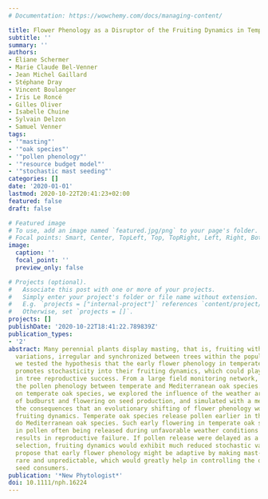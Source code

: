 ```yaml
---
# Documentation: https://wowchemy.com/docs/managing-content/

title: Flower Phenology as a Disruptor of the Fruiting Dynamics in Temperate Oak Species
subtitle: ''
summary: ''
authors:
- Éliane Schermer
- Marie Claude Bel-Venner
- Jean Michel Gaillard
- Stéphane Dray
- Vincent Boulanger
- Iris Le Roncé
- Gilles Oliver
- Isabelle Chuine
- Sylvain Delzon
- Samuel Venner
tags:
- '"masting"'
- '"oak species"'
- '"pollen phenology"'
- '"resource budget model"'
- '"stochastic mast seeding"'
categories: []
date: '2020-01-01'
lastmod: 2020-10-22T20:41:23+02:00
featured: false
draft: false

# Featured image
# To use, add an image named `featured.jpg/png` to your page's folder.
# Focal points: Smart, Center, TopLeft, Top, TopRight, Left, Right, BottomLeft, Bottom, BottomRight.
image:
  caption: ''
  focal_point: ''
  preview_only: false

# Projects (optional).
#   Associate this post with one or more of your projects.
#   Simply enter your project's folder or file name without extension.
#   E.g. `projects = ["internal-project"]` references `content/project/deep-learning/index.md`.
#   Otherwise, set `projects = []`.
projects: []
publishDate: '2020-10-22T18:41:22.789839Z'
publication_types:
- '2'
abstract: Many perennial plants display masting, that is, fruiting with strong interannual
  variations, irregular and synchronized between trees within the population. Here,
  we tested the hypothesis that the early flower phenology in temperate oak species
  promotes stochasticity into their fruiting dynamics, which could play a major role
  in tree reproductive success. From a large field monitoring network, we compared
  the pollen phenology between temperate and Mediterranean oak species. Then, focusing
  on temperate oak species, we explored the influence of the weather around the time
  of budburst and flowering on seed production, and simulated with a mechanistic model
  the consequences that an evolutionary shifting of flower phenology would have on
  fruiting dynamics. Temperate oak species release pollen earlier in the season than
  do Mediterranean oak species. Such early flowering in temperate oak species results
  in pollen often being released during unfavorable weather conditions and frequently
  results in reproductive failure. If pollen release were delayed as a result of natural
  selection, fruiting dynamics would exhibit much reduced stochastic variation. We
  propose that early flower phenology might be adaptive by making mast-seeding years
  rare and unpredictable, which would greatly help in controlling the dynamics of
  seed consumers.
publication: '*New Phytologist*'
doi: 10.1111/nph.16224
---
```

